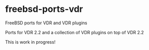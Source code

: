 
# freebsd-ports-vdr
FreeBSD ports for VDR and VDR plugins

Ports for VDR 2.2 and a collection of VDR plugins on top of VDR 2.2

This is work in progress! 

